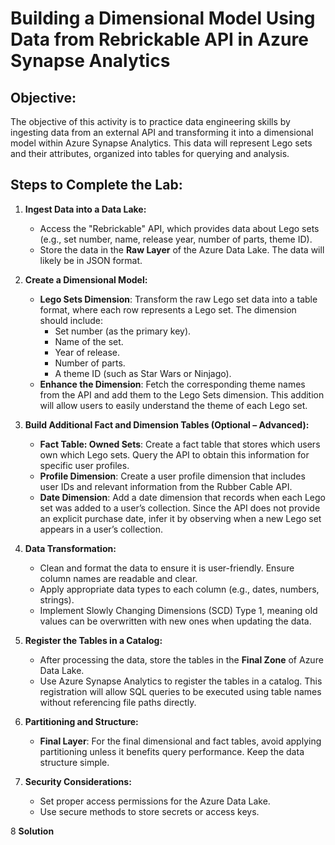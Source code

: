 # Building a Dimensional Model Using Data from Rebrickable API in Azure Synapse Analytics

## Objective:
The objective of this activity is to practice data engineering skills by ingesting data from an external API and transforming it into a dimensional model within Azure Synapse Analytics. This data will represent Lego sets and their attributes, organized into tables for querying and analysis.

## Steps to Complete the Lab:

1. **Ingest Data into a Data Lake:**
   - Access the "Rebrickable" API, which provides data about Lego sets (e.g., set number, name, release year, number of parts, theme ID).
   - Store the data in the **Raw Layer** of the Azure Data Lake. The data will likely be in JSON format.

2. **Create a Dimensional Model:**
   - **Lego Sets Dimension**: Transform the raw Lego set data into a table format, where each row represents a Lego set. The dimension should include:
     - Set number (as the primary key).
     - Name of the set.
     - Year of release.
     - Number of parts.
     - A theme ID (such as Star Wars or Ninjago).
   - **Enhance the Dimension**: Fetch the corresponding theme names from the API and add them to the Lego Sets dimension. This addition will allow users to easily understand the theme of each Lego set.

3. **Build Additional Fact and Dimension Tables (Optional – Advanced):**
   - **Fact Table: Owned Sets**: Create a fact table that stores which users own which Lego sets. Query the API to obtain this information for specific user profiles.
   - **Profile Dimension**: Create a user profile dimension that includes user IDs and relevant information from the Rubber Cable API.
   - **Date Dimension**: Add a date dimension that records when each Lego set was added to a user’s collection. Since the API does not provide an explicit purchase date, infer it by observing when a new Lego set appears in a user’s collection.

4. **Data Transformation:**
   - Clean and format the data to ensure it is user-friendly. Ensure column names are readable and clear.
   - Apply appropriate data types to each column (e.g., dates, numbers, strings).
   - Implement Slowly Changing Dimensions (SCD) Type 1, meaning old values can be overwritten with new ones when updating the data.

5. **Register the Tables in a Catalog:**
   - After processing the data, store the tables in the **Final Zone** of Azure Data Lake. 
   - Use Azure Synapse Analytics to register the tables in a catalog. This registration will allow SQL queries to be executed using table names without referencing file paths directly.

6. **Partitioning and Structure:**
   - **Final Layer**: For the final dimensional and fact tables, avoid applying partitioning unless it benefits query performance. Keep the data structure simple.

7. **Security Considerations:**
   - Set proper access permissions for the Azure Data Lake.
   - Use secure methods to store secrets or access keys.

8 **Solution**






